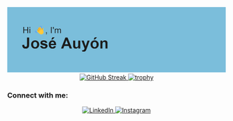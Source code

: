 <div align="center">
  <a href="https://github.com/auyjos/auyjos">
    <img src="https://github.com/auyjos/auyjos/blob/main/header.png?raw=true" alt="MasterHead" />
  </a>
  
  <a href="https://git.io/streak-stats">
    <img src="https://streak-stats.demolab.com?user=auyjos&theme=radical&hide_border=true&mode=weekly" alt="GitHub Streak" />
  </a>
  
  <a href="https://github.com/ryo-ma/github-profile-trophy">
    <img src="https://github-profile-trophy.vercel.app/?username=auyjos&theme=monokai&-ma&row=2&column=3&no-bg=true&no-frame=true" alt="trophy" />
  </a>

  <h3 align="left">Connect with me:</h3>
  <p align="center">
    <a href="https://www.linkedin.com/in/jose-auyon/">
      <img src="https://cdn-icons-png.flaticon.com/512/174/174857.png" alt="LinkedIn" height="40" width="40" />
    </a>
    <a href="https://www.instagram.com/joseauco/">
      <img src="https://upload.wikimedia.org/wikipedia/commons/thumb/9/95/Instagram_logo_2022.svg/1200px-Instagram_logo_2022.svg.png" alt="Instagram" height="40" width="40" />
    </a>
  </p>
</div>

<!---
auyjos/auyjos is a ✨ special ✨ repository because its `README.md` (this file) appears on your GitHub profile.
You can click the Preview link to take a look at your changes.
--->
